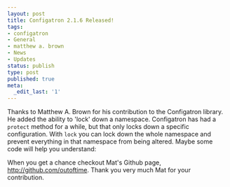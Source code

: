 ```yaml
---
layout: post
title: Configatron 2.1.6 Released!
tags:
- configatron
- General
- matthew a. brown
- News
- Updates
status: publish
type: post
published: true
meta:
  _edit_last: '1'
---
```

Thanks to Matthew A. Brown for his contribution to the Configatron library. He added the ability to 'lock'  down a namespace. Configatron has had a <code>protect</code> method for a while, but that only locks down a specific configuration. With <code>lock</code> you can lock down the whole namespace and prevent everything in that namespace from being altered. Maybe some code will help you understand:

<script src="http://gist.github.com/27705.js"></script>

When you get a chance checkout Mat's Github page, <a href="http://github.com/outoftime">http://github.com/outoftime</a>. Thank you very much Mat for your contribution.
